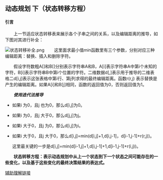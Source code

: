 ## 动态规划 下（状态转移方程）

#### 引言
　　上一节适应状态转移表来展示各个子串之间的关系，以及编辑距离的推导，如下图对其进行补全：

![状态转移补全.png](https://s2.ax1x.com/2019/11/30/QEh4Ff.md.png)
　　这里面求最小值min函数里有三个参数，分别对应三种编辑距离：替换、插入和删除字符。

　　假设字符数粗A[]和B[]分别表示字符串A和B，A[i]表示字符串A中第i个未知的字符，B[i]表示字符串B中第i个位置的字符。二维数据d[,]表示用于推导的二维表格二d[i,j]表示这张表格中第i行、第j列求得的最终编辑距离。函数r(r,j)
表示替换是产生的编辑距离。如果A[i]和B[j]相同，函数的返回值为0，否则返回值为1。　　

　　***使用迭代法推导***

+ 如果i 为0，且j 也为0，那么d[i,j]为0。
+ 如果i 为0，且j 大于0，那么d[j,j]为j。
+ 如果i 大于0，且j 为0，那么d[i,j]为i。
+ 如果i 大于0，且j 大于0，那么d[i,j]=min(d[i,j]+1,d[i,j-1]，d[i-1,j-1]+r(r,j))。


  这里最关键的一步是d[i,j]=min(d[i-1,j]+1,d[i,j-1]+1,d[i-1,j-1]+r(i,j))。

　　**状态转移方程：表示动态规划中从上一个状态到下一个状态之间可能存在的一些变化，以及基于这些变化的最终决策结果的表达式。** 


[辅助理解链接](https://leetcode-cn.com/problems/edit-distance/solution/bian-ji-ju-chi-by-leetcode)






























































